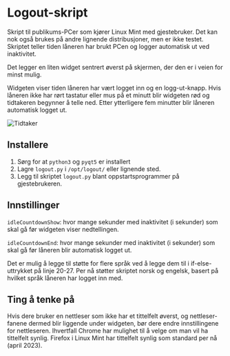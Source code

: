 # Logout-skript

Skript til publikums-PCer som kjører Linux Mint med gjestebruker. Det kan nok også brukes på andre lignende distribusjoner, men er ikke testet. Skriptet teller tiden låneren har brukt PCen og logger automatisk ut ved inaktivitet.

Det legger en liten widget sentrert øverst på skjermen, der den er i veien for minst mulig.

Widgeten viser tiden låneren har vært logget inn og en logg-ut-knapp. Hvis låneren ikke har rørt tastatur eller mus på et minutt blir widgeten rød og tidtakeren begynner å telle ned. Etter ytterligere fem minutter blir låneren automatisk logget ut.

![Tidtaker](https://github.com/Ornendil/logout/blob/main/Screenshot2.png?raw=true)

## Installere

1. Sørg for at ```python3``` og ```pyqt5``` er installert
2. Lagre ```logout.py``` i ```/opt/logout/``` eller lignende sted.
3. Legg til skriptet ```logout.py``` blant oppstartsprogrammer på gjestebrukeren.

## Innstillinger

```idleCountdownShow```: hvor mange sekunder med inaktivitet (i sekunder) som skal gå før widgeten viser nedtellingen.

```idleCountdownEnd```: hvor mange sekunder med inaktivitet (i sekunder) som skal gå før låneren blir automatisk logget ut.

Det er mulig å legge til støtte for flere språk ved å legge dem til i if-else-uttrykket på linje 20-27. Per nå støtter skriptet norsk og engelsk, basert på hvilket språk låneren har logget inn med.

## Ting å tenke på

Hvis dere bruker en nettleser som ikke har et tittelfelt øverst, og nettleser-fanene dermed blir liggende under widgeten, bør dere endre innstillingene for nettleseren. Ihvertfall Chrome har mulighet til å velge om man vil ha tittelfelt synlig. Firefox i Linux Mint har tittelfelt synlig som standard per nå (april 2023).
